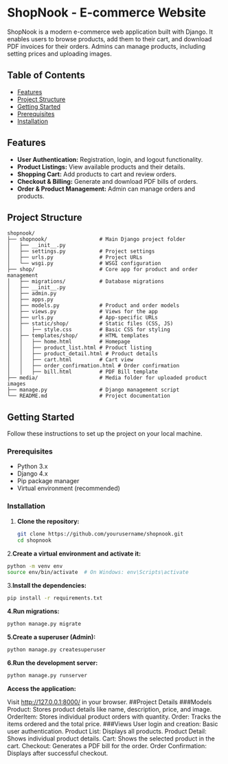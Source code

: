 # ShopNook - E-commerce Website

ShopNook is a modern e-commerce web application built with Django. It enables users to browse products, add them to their cart, and download PDF invoices for their orders. Admins can manage products, including setting prices and uploading images.

## Table of Contents
- [Features](#features)
- [Project Structure](#project-structure)
- [Getting Started](#getting-started)
- [Prerequisites](#prerequisites)
- [Installation](#installation)


## Features
- **User Authentication:** Registration, login, and logout functionality.
- **Product Listings:** View available products and their details.
- **Shopping Cart:** Add products to cart and review orders.
- **Checkout & Billing:** Generate and download PDF bills of orders.
- **Order & Product Management:** Admin can manage orders and products.
  
## Project Structure
```plaintext
shopnook/
├── shopnook/                 # Main Django project folder
│   ├── __init__.py
│   ├── settings.py           # Project settings
│   ├── urls.py               # Project URLs
│   └── wsgi.py               # WSGI configuration
├── shop/                     # Core app for product and order management
│   ├── migrations/           # Database migrations
│   ├── __init__.py
│   ├── admin.py
│   ├── apps.py
│   ├── models.py             # Product and order models
│   ├── views.py              # Views for the app
│   ├── urls.py               # App-specific URLs
│   ├── static/shop/          # Static files (CSS, JS)
│   │   ├── style.css         # Basic CSS for styling
│   ├── templates/shop/       # HTML templates
│   │   ├── home.html         # Homepage
│   │   ├── product_list.html # Product listing
│   │   ├── product_detail.html # Product details
│   │   ├── cart.html         # Cart view
│   │   ├── order_confirmation.html # Order confirmation
│   │   ├── bill.html         # PDF Bill template
├── media/                    # Media folder for uploaded product images
├── manage.py                 # Django management script
└── README.md                 # Project documentation

```
## Getting Started

Follow these instructions to set up the project on your local machine.

### Prerequisites

- Python 3.x
- Django 4.x
- Pip package manager
- Virtual environment (recommended)

### Installation

1. **Clone the repository:**

   ```bash
   git clone https://github.com/yourusername/shopnook.git
   cd shopnook
   ```
2.**Create a virtual environment and activate it:**

  ```bash
  python -m venv env
  source env/bin/activate  # On Windows: env\Scripts\activate
  ```
3.**Install the dependencies:**
  ```bash
  pip install -r requirements.txt
  ```
**4.Run migrations:**
```bash
python manage.py migrate
```

**5.Create a superuser (Admin):**
```bash
python manage.py createsuperuser
```
**6.Run the development server:**
```bash
python manage.py runserver
```
**Access the application:**

Visit http://127.0.0.1:8000/ in your browser.
##Project Details
###Models
Product: Stores product details like name, description, price, and image.
OrderItem: Stores individual product orders with quantity.
Order: Tracks the items ordered and the total price.
###Views
User login and creation: Basic user authentication.
Product List: Displays all products.
Product Detail: Shows individual product details.
Cart: Shows the selected product in the cart.
Checkout: Generates a PDF bill for the order.
Order Confirmation: Displays after successful checkout.
